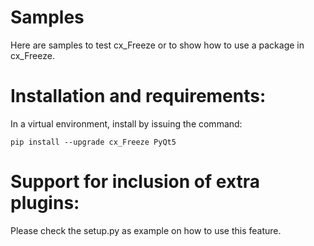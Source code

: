 # Samples

Here are samples to test cx_Freeze or to show how to use a package in cx_Freeze.

# Installation and requirements:

In a virtual environment, install by issuing the command:

```
pip install --upgrade cx_Freeze PyQt5
```

# Support for inclusion of extra plugins:

Please check the setup.py as example on how to use this feature.
